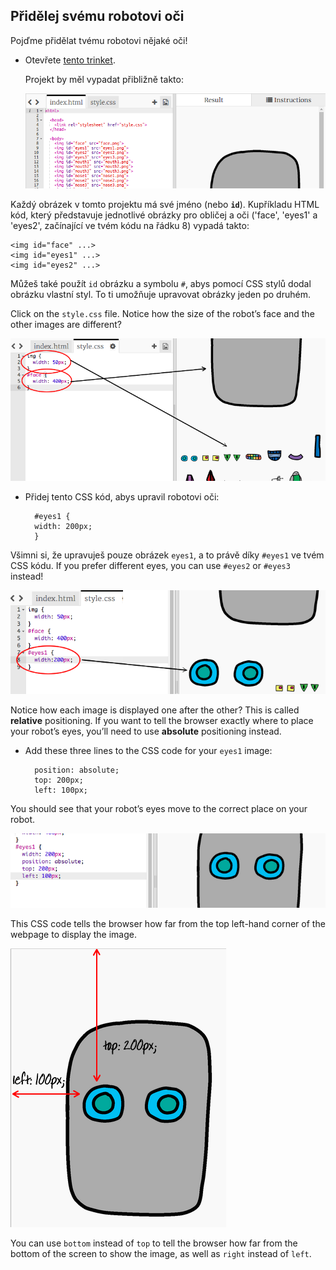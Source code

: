 ## Přidělej svému robotovi oči

Pojďme přidělat tvému robotovi nějaké oči!

+ Otevřete [tento trinket](http://jumpto.cc/web-robot).
    
    Projekt by měl vypadat přibližně takto:
    
    ![screenshot](images/robot-starter.png)

Každý obrázek v tomto projektu má své jméno (nebo **`id`**). Kupříkladu HTML kód, který představuje jednotlivé obrázky pro obličej a oči ('face', 'eyes1' a 'eyes2', začínající ve tvém kódu na řádku 8) vypadá takto:

    <img id="face" ...>
    <img id="eyes1" ...>
    <img id="eyes2" ...>
    

Můžeš také použít `id` obrázku a symbolu `#`, abys pomocí CSS stylů dodal obrázku vlastní styl. To ti umožňuje upravovat obrázky jeden po druhém.

Click on the `style.css` file. Notice how the size of the robot’s face and the other images are different?

![screenshot](images/robot-id.png)

+ Přidej tento CSS kód, abys upravil robotovi oči:
    
        #eyes1 {
        width: 200px;
        }
        

Všimni si, že upravuješ pouze obrázek `eyes1`, a to právě díky `#eyes1` ve tvém CSS kódu. If you prefer different eyes, you can use `#eyes2` or `#eyes3` instead!

![screenshot](images/robot-eyes-width.png)

Notice how each image is displayed one after the other? This is called **relative** positioning. If you want to tell the browser exactly where to place your robot’s eyes, you’ll need to use **absolute** positioning instead.

+ Add these three lines to the CSS code for your `eyes1` image:
    
        position: absolute;
        top: 200px;
        left: 100px;
        

You should see that your robot’s eyes move to the correct place on your robot.

![screenshot](images/robot-eyes-position.png)

This CSS code tells the browser how far from the top left-hand corner of the webpage to display the image.

![screenshot](images/robot-eyes-position2.png)

You can use `bottom` instead of `top` to tell the browser how far from the bottom of the screen to show the image, as well as `right` instead of `left`.